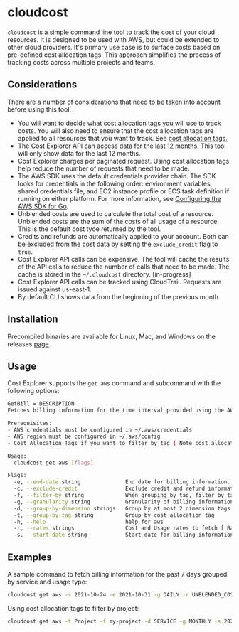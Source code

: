 # cloudcost

`cloudcost` is a simple command line tool to track the cost of your cloud resources.
It is designed to be used with AWS, but could be extended to other cloud providers. It's primary 
use case is to surface costs based on pre-defined 
cost allocation tags. 
This approach simplifies the process of tracking costs across multiple projects and teams.   


## Considerations
 
There are a number of considerations that need to be taken into account before using this tool. 

- You will want to decide what cost allocation tags you will use to track costs. You will also need to ensure that the 
cost allocation tags are applied to all resources that you want to track. See [cost allocation tags.](https://docs.aws.amazon.com/awsaccountbilling/latest/aboutv2/cost-alloc-tags.html)
- The Cost Explorer API can access data for the last 12 months. This tool will only show data for the last 12 months.
- Cost Explorer charges per paginated request. Using cost allocation tags help reduce the number of requests that need to be made.
- The AWS SDK uses the default credentials provider chain. The SDK looks for credentials in the following order: environment variables, 
shared credentials file, and EC2 instance profile or ECS task definition if running on either platform. For more information, see [Configuring the AWS SDK for Go](https://docs.aws.amazon.com/sdk-for-go/v1/developer-guide/configuring-sdk.html).
- Unblended costs are used to calculate the total cost of a resource. Unblended costs are the sum of the costs of all usage of a resource. This is the default cost tyoe returned by the tool. 
- Credits and refunds are automatically applied to your account. Both can be excluded from the cost data by setting the `exclude_credit` flag to `true`.
- Cost Explorer API calls can be expensive. The tool will cache the results of the API calls to reduce the number of calls that need to be made. The cache is stored in the `~/.cloudcost` directory. [in-progress]
- Cost Explorer API calls can be tracked using CloudTrail. Requests are issued against us-east-1. 
- By default CLI shows data from the beginning of the previous month


## Installation

Precompiled binaries are available for Linux, Mac, and Windows on the releases [page](https://github.com/cduggn/cloudcost/releases).

## Usage

Cost Explorer supports the `get aws` command and subcommand with the following options:

```bash
GetBill = DESCRIPTION
Fetches billing information for the time interval provided using the AWS Cost Explorer API

Prerequisites:
- AWS credentials must be configured in ~/.aws/credentials
- AWS region must be configured in ~/.aws/config
- Cost Allocation Tags if you want to filter by tag ( Note cost allocation tags can take up to 24 hours to be applied )

Usage:
  cloudcost get aws [flags]

Flags:
  -e, --end-date string              End date for billing information. Default is todays date. (default "2022-11-23")
  -c, --exclude-credit               Exclude credit and refund information in the report. This is enabled by default
  -f, --filter-by string             When grouping by tag, filter by tag value
  -g, --granularity string           Granularity of billing information to fetch (default "DAILY")
  -d, --group-by-dimension strings   Group by at most 2 dimension tags [ Dimensions: AZ, SERVICE, USAGE_TYPE ] (default [SERVICE,USAGE_TYPE])
  -t, --group-by-tag string          Group by cost allocation tag
  -h, --help                         help for aws
  -r, --rates strings                Cost and Usage rates to fetch [ Rates: BLENDED_COST, UNBLENDED_COST, AMORTIZED_COST, NET_AMORTIZED_COST, NET_UNBLENDED_COST, USAGE_QUANTITY ]. Defaults to UNBLENDED_COST (default [UNBLENDED_COST])
  -s, --start-date string            Start date for billing information. Defaults to the past 7 days (default "2022-10-24")
```

## Examples
A sample command to fetch billing information for the past 7 days grouped by service and usage type:

```bash
cloudcost get aws -s 2021-10-24 -e 2021-10-31 -g DAILY -r UNBLENDED_COST -g SERVICE -g USAGE_TYPE
```

Using cost allocation tags to filter by project:

```bash
cloudcost get aws -t Project -f my-project -d SERVICE -g MONTHLY -s 2022-10-01 -e 2022-11-21 -r UNBLENDED_COST
```

